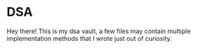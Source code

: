 # DSA
Hey there! This is my dsa vault, a few files may contain multiple implementation methods that I wrote just out of curiosity.
